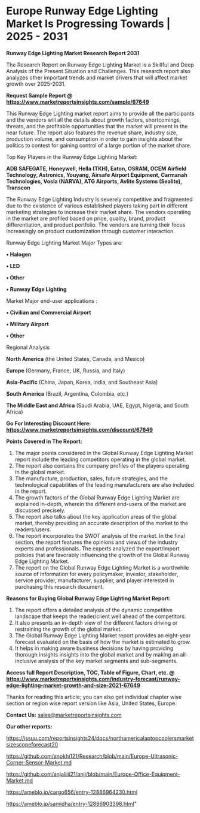 # Europe Runway Edge Lighting Market Is Progressing Towards | 2025 - 2031

<strong>Runway Edge Lighting Market Research Report 2031</strong>

The Research Report on Runway Edge Lighting Market is a Skillful and Deep Analysis of the Present Situation and Challenges. This research report also analyzes other important trends and market drivers that will affect market growth over 2025-2031.

<strong>Request Sample Report @ <a href=https://www.marketreportsinsights.com/sample/67649>https://www.marketreportsinsights.com/sample/67649</a></strong>

This Runway Edge Lighting market report aims to provide all the participants and the vendors will all the details about growth factors, shortcomings, threats, and the profitable opportunities that the market will present in the near future. The report also features the revenue share, industry size, production volume, and consumption in order to gain insights about the politics to contest for gaining control of a large portion of the market share.

Top Key Players in the Runway Edge Lighting Market:

<strong>ADB SAFEGATE, Honeywell, Hella (TKH), Eaton, OSRAM, OCEM Airfield Technology, Astronics, Youyang, Airsafe Airport Equipment, Carmanah Technologies, Vosla (NARVA), ATG Airports, Avlite Systems (Sealite), Transcon</strong>

The Runway Edge Lighting Industry is severely competitive and fragmented due to the existence of various established players taking part in different marketing strategies to increase their market share. The vendors operating in the market are profiled based on price, quality, brand, product differentiation, and product portfolio. The vendors are turning their focus increasingly on product customization through customer interaction.

Runway Edge Lighting Market Major Types are:

<strong>• Halogen

• LED

• Other

• Runway Edge Lighting</strong>

Market Major end-user applications :

<strong>• Civilian and Commercial Airport

• Military Airport

• Other</strong>

Regional Analysis

</u><strong><b>North America</b></strong> (the United States, Canada, and Mexico)

<strong><b>Europe </b></strong>(Germany, France, UK, Russia, and Italy)

<strong><b>Asia-Pacific</b></strong> (China, Japan, Korea, India, and Southeast Asia)

<strong><b>South America</b></strong> (Brazil, Argentina, Colombia, etc.)

<strong><b>The Middle East and Africa</b></strong> (Saudi Arabia, UAE, Egypt, Nigeria, and South Africa)

<strong>Go For Interesting Discount Here: <a href=https://www.marketreportsinsights.com/discount/67649>https://www.marketreportsinsights.com/discount/67649</a></strong>

<strong>Points Covered in The Report:</strong>
<ol>
  <li>The major points considered in the Global Runway Edge Lighting Market report include the leading competitors operating in the global market.</li>
  <li>The report also contains the company profiles of the players operating in the global market.</li>
  <li>The manufacture, production, sales, future strategies, and the technological capabilities of the leading manufacturers are also included in the report.</li>
  <li>The growth factors of the Global Runway Edge Lighting Market are explained in-depth, wherein the different end-users of the market are discussed precisely.</li>
  <li>The report also talks about the key application areas of the global market, thereby providing an accurate description of the market to the readers/users.</li>
  <li>The report incorporates the SWOT analysis of the market. In the final section, the report features the opinions and views of the industry experts and professionals. The experts analyzed the export/import policies that are favorably influencing the growth of the Global Runway Edge Lighting Market.</li>
  <li>The report on the Global Runway Edge Lighting Market is a worthwhile source of information for every policymaker, investor, stakeholder, service provider, manufacturer, supplier, and player interested in purchasing this research document.</li>
</ol>
<strong>Reasons for Buying Global Runway Edge Lighting Market Report:</strong>

<ol>
  <li>The report offers a detailed analysis of the dynamic competitive landscape that keeps the reader/client well ahead of the competitors.</li>
  <li>It also presents an in-depth view of the different factors driving or restraining the growth of the global market.</li>
  <li>The Global Runway Edge Lighting Market report provides an eight-year forecast evaluated on the basis of how the market is estimated to grow.</li>
  <li>It helps in making aware business decisions by having providing thorough insights insights into the global market and by making an all-inclusive analysis of the key market segments and sub-segments.</li>
</ol>
<strong>Access full Report Description, TOC, Table of Figure, Chart, etc. @ <a href=https://www.marketreportsinsights.com/industry-forecast/runway-edge-lighting-market-growth-and-size-2021-67649>https://www.marketreportsinsights.com/industry-forecast/runway-edge-lighting-market-growth-and-size-2021-67649</a></strong>


Thanks for reading this article; you can also get individual chapter wise section or region wise report version like Asia, United States, Europe.

<strong>Contact Us:</strong>
sales@marketreportsinsights.com

<strong>Our other reports:</strong>

<a href=https://issuu.com/reportsinsights24/docs/northamericalaptopcoolersmarketsizescopeforecast20>https://issuu.com/reportsinsights24/docs/northamericalaptopcoolersmarketsizescopeforecast20</a>

<a href=https://github.com/anokhi121/Research/blob/main/Europe-Ultrasonic-Corner-Sensor-Market.md>https://github.com/anokhi121/Research/blob/main/Europe-Ultrasonic-Corner-Sensor-Market.md</a>

<a href=https://github.com/anjaliiii21/anjj/blob/main/Europe-Office-Equipment-Market.md>https://github.com/anjaliiii21/anjj/blob/main/Europe-Office-Equipment-Market.md</a>

<a href=https://ameblo.jp/cargo656/entry-12886964230.html>https://ameblo.jp/cargo656/entry-12886964230.html</a>

<a href=https://ameblo.jp/samidha/entry-12886903398.html>https://ameblo.jp/samidha/entry-12886903398.html</a>"
